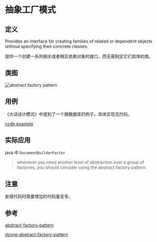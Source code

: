 # 抽象工厂模式

## 定义

Provides an interface for creating families of related or dependent objects without specifying their concrete classes.

提供一个创建一系列相关或者相互依赖对象的接口，而无需制定它们具体的类。


## 类图

![abstract factory pattern](https://gitee.com/gdhu/testtingop/raw/master/2019-11-26_007.jpg)

## 用例

《大话设计模式》中提到了一个换数据库的例子。具体实现见代码。

[code example](./code/u015)

## 实际应用

java 中 `DocumentBuilderFactor`

>whenever you need another level of abstraction over a group of factories, you should consider using the abstract factory pattern.

## 注意

新增代码时需要增加的代码量变多。

## 参考

[abstract-factory-pattern](https://howtodoinjava.com/design-patterns/creational/abstract-factory-pattern-in-java/)

[dzone-abstract-factory-pattern](https://dzone.com/articles/design-patterns-abstract-factory)